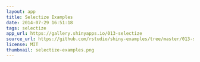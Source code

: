 ```yaml
---
layout: app
title: Selectize Examples
date: 2014-07-29 16:51:18
tags: selectize
app_url: https://gallery.shinyapps.io/013-selectize
source_url: https://github.com/rstudio/shiny-examples/tree/master/013-selectize
license: MIT
thumbnail: selectize-examples.png
---
```

